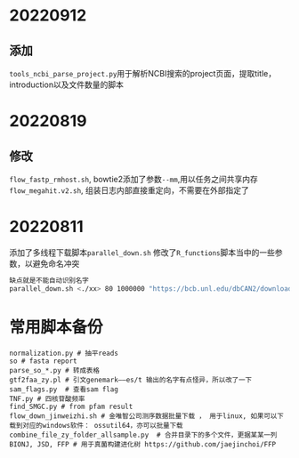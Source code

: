 # 20220912
## 添加
`tools_ncbi_parse_project.py`用于解析NCBI搜索的project页面，提取title， introduction以及文件数量的脚本

# 20220819
## 修改
`flow_fastp_rmhost.sh`, bowtie2添加了参数`--mm`,用以任务之间共享内存
`flow_megahit.v2.sh`, 组装日志内部直接重定向，不需要在外部指定了
# 20220811
添加了多线程下载脚本`parallel_down.sh`
修改了`R_functions`脚本当中的一些参数，以避免命名冲突
```bash
缺点就是不能自动识别名字
parallel_down.sh <./xx> 80 1000000 "https://bcb.unl.edu/dbCAN2/download/CAZyDB.08062022.fa"
```

# 常用脚本备份

```
normalization.py # 抽平reads
so # fasta report
parse_so_*.py # 转成表格
gtf2faa_zy.pl # 引文genemark——es/t 输出的名字有点怪异，所以改了一下
sam_flags.py  # 查看sam flag
TNF.py # 四核苷酸频率
find_SMGC.py # from pfam result
flow_down_jinweizhi.sh # 金唯智公司测序数据批量下载 ， 用于linux, 如果可以下载到对应的windows软件： ossutil64，亦可以批量下载
combine_file_zy_folder_allsample.py  # 合并目录下的多个文件，更据某某一列
BIONJ, JSD, FFP # 用于真菌构建进化树 https://github.com/jaejinchoi/FFP
```

